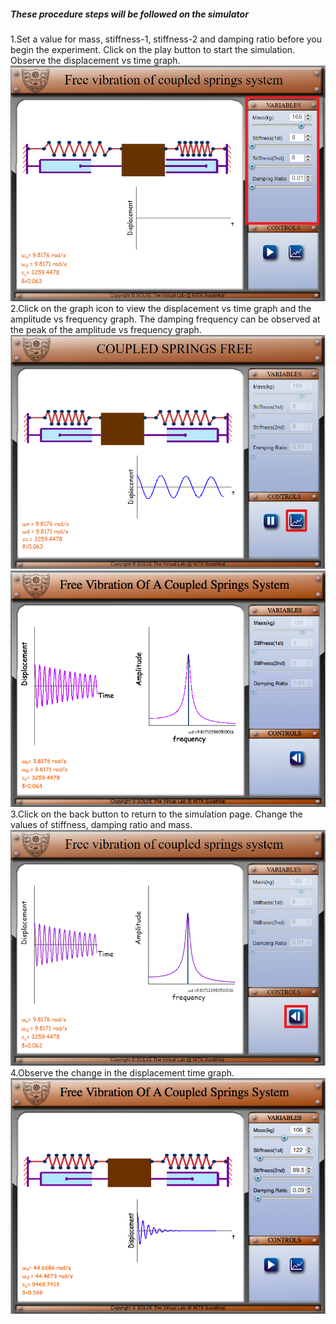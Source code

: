 ##### These procedure steps will be followed on the simulator<br>
1.Set a value for mass, stiffness-1, stiffness-2 and damping ratio before you begin the experiment. Click on the play button to start the simulation. Observe the displacement vs time graph.<br>
<img src="images/step1.png"/><br>
2.Click on the graph icon to view the displacement vs time graph and the amplitude vs frequency graph. The damping frequency can be observed at the peak of the amplitude vs frequency graph.<br>
<img src="images/step2.png"/><br>
<img src="images/step3.png"/><br>
3.Click on the back button to return to the simulation page. Change the values of stiffness, damping ratio and mass.<br>
<img src="images/step4.png"/><br>
4.Observe the change in the displacement time graph.
<img src="images/step5.png"/><br>